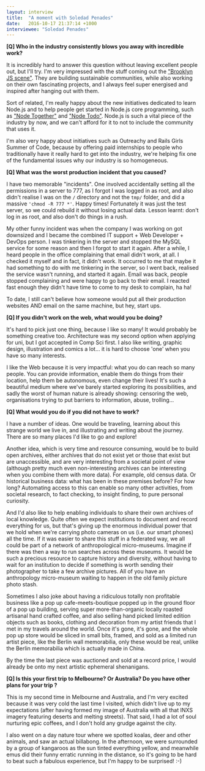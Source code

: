 ```yaml
---
layout: interview
title:  "A moment with Soledad Penades"
date:   2016-10-17 21:37:14 +1000
interviewee: "Soledad Penades"
---
```


__[Q] Who in the industry consistently blows you away with incredible work?__

It is incredibly hard to answer this question without leaving excellent people out, but I'll try. I'm very impressed with the stuff coming out the ["Brooklyn JS scene"](https://github.com/jed/building-brooklynjs). They are building sustainable communities, while also working on their own fascinating projects, and I always feel super energised and inspired after hanging out with them.

Sort of related, I'm really happy about the new initiatives dedicated to learn Node.js and to help people get started in Node.js core programming, such as ["Node Together"](http://www.nodetogether.org/) and ["Node Todo"](http://nodetodo.org/). Node.js is such a vital piece of the industry by now, and we can't afford for it to not to include the community that uses it.

I'm also very happy about initiatives such as Outreachy and Rails Girls Summer of Code, because by offering paid internships to people who traditionally have it really hard to get into the industry, we're helping fix one of the fundamental issues why our industry is so homogeneous.

__[Q] What was the worst production incident that you caused?__

I have two memorable "incidents". One involved accidentally setting all the permissions in a server to 777, as I forgot I was logged in as root, and also didn't realise I was on the `/` directory and not the `tmp/` folder, and did a massive `'chmod -R 777 *'`. Happy times! Fortunately it was just the test server, so we could rebuild it without losing actual data. Lesson learnt: don't log in as root, and also don't do things in a rush.

My other funny incident was when the company I was working on got downsized and I became the combined IT support + Web Developer + DevOps person. I was tinkering in the server and stopped the MySQL service for some reason and then I forgot to start it again. After a while, I heard people in the office complaining that email didn't work, at all. I checked it myself and in fact, it didn't work. It occurred to me that maybe it had something to do with me tinkering in the server, so I went back, realised the service wasn't running, and started it again. Email was back, people stopped complaining and were happy to go back to their email. I reacted fast enough they didn't have time to come to my desk to complain, ha ha!

To date, I still can't believe how someone would put all their production websites AND email on the same machine, but hey, start ups.

__[Q] If you didn't work on the web, what would you be doing?__

It's hard to pick just one thing, because I like so many! It would probably be something creative too. Architecture was my second option when applying for uni, but I got accepted in Comp Sci first. I also like writing, graphic design, illustration and comics a lot... it is hard to choose 'one' when you have so many interests.

I like the Web because it is very impactful: what you do can reach so many people. You can provide information, enable them do things from their location, help them be autonomous, even change their lives! It's such a beautiful medium where we've barely started exploring its possibilities, and sadly the worst of human nature is already showing: censoring the web, organisations trying to put barriers to information, abuse, trolling...

__[Q] What would you do if you did not have to work?__

I have a number of ideas. One would be traveling, learning about this strange world we live in, and illustrating and writing about the journey. There are so many places I'd like to go and explore!

Another idea, which is very time and resource consuming, would be to build open archives, either archives that do not exist yet or those that exist but are unaccessible, and are very interesting from a societal point of view (although pretty much even non-interesting archives can be interesting when you combine them with more data). For example, old census data. Or historical business data: what has been in these premises before? For how long? Automating access to this can enable so many other activities, from societal research, to fact checking, to insight finding, to pure personal curiosity.

And I'd also like to help enabling individuals to share their own archives of local knowledge. Quite often we expect institutions to document and record everything for us, but that's giving up the enormous individual power that we hold when we're carrying photo cameras on us (i.e. our smart phones) all the time. If it was easier to share this stuff in a federated way, we all could be part of a network of anthropological micro-museums. Imagine if there was then a way to run searches across these museums. It would be such a precious resource to capture history and diversity, without having to wait for an institution to decide if something is worth sending their photographer to take a few archive pictures. All of you have an anthropology micro-museum waiting to happen in the old family picture photo stash.

Sometimes I also joke about having a ridiculous totally non profitable business like a pop up cafe-meets-boutique popped up in the ground floor of a pop up building, serving super more-than-organic locally roasted artisanal hand crafted coffee, and also selling hand picked limited edition objects such as books, clothing and decoration from my artist friends that I met in my travels around the world. Once it's gone, it's gone, and the whole pop up store would be sliced in small bits, framed, and sold as a limited run artist piece, like the Berlin wall memorabilia, only these would be real, unlike the Berlin memorabilia which is actually made in China.

By the time the last piece was auctioned and sold at a record price, I would already be onto my next artistic ephemeral shenanigans.

__[Q] Is this your first trip to Melbourne? Or Australia? Do you have other plans for your trip ?__

This is my second time in Melbourne and Australia, and I'm very excited because it was very cold the last time I visited, which didn't live up to my expectations (after having formed my image of Australia with all that INXS imagery featuring deserts and melting streets). That said, I had a lot of soul nurturing epic coffees, and I don't hold any grudge against the city.

I also went on a day nature tour where we spotted koalas, deer and other animals, and saw an actual billabong. In the afternoon, we were surrounded by a group of kangaroos as the sun tinted everything yellow, and meanwhile emus did their funny erratic running in the distance, so it's going to be hard to beat such a fabulous experience, but I'm happy to be surprised! :-)
